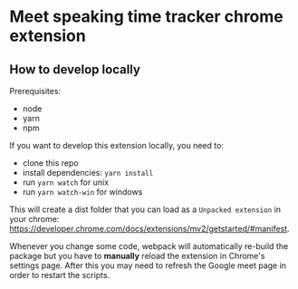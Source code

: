 # Meet speaking time tracker chrome extension

## How to develop locally

Prerequisites:
- node
- yarn
- npm

If you want to develop this extension locally, you need to:
- clone this repo
- install dependencies: `yarn install`
- run `yarn watch` for unix
- run `yarn watch-win` for windows

This will create a dist folder that you can load as a `Unpacked extension` in your chrome: https://developer.chrome.com/docs/extensions/mv2/getstarted/#manifest.

Whenever you change some code, webpack will automatically re-build the package but you have to **manually** reload the extension in Chrome's settings page. After this you may need to refresh the Google meet page in order to restart the scripts.